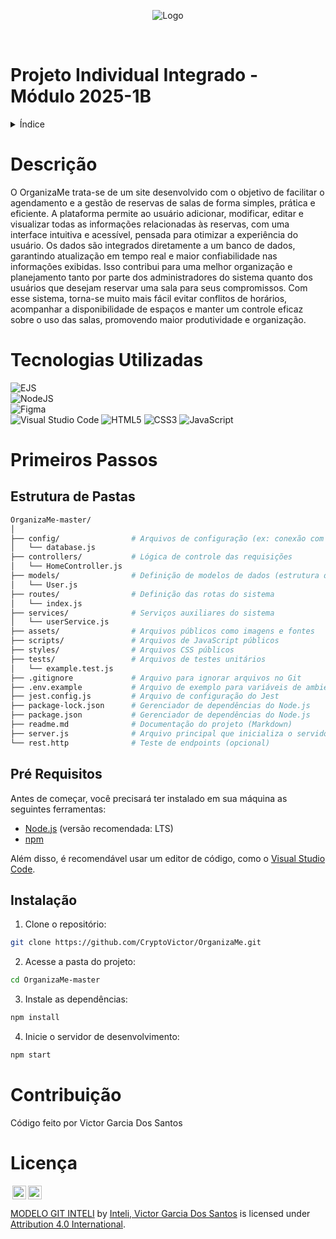 <p align="center">
  <img src="https://plum-atomic-lemur-391.mypinata.cloud/ipfs/bafkreicudnxlegrxksz365otm67naoqh2jidbnfibziaavwtn7qj6sc5f4" alt="Logo">
</p>

<br/>

# Projeto Individual Integrado - Módulo 2025-1B

<!-- ÍNDICE --> 
<details> 
  <summary>Índice</summary> 
  <ol> 
    <li> 
      <a href="#descricao">Descrição</a> 
      <ul> 
    <li>
      <a href="#tecnologias-utilizadas">Tecnologias Utilizadas</a>
    </li> 
      </ul> 
    </li> 
    <li> 
      <a href="#primeiros-passos">Primeiros Passos</a> 
      <ul> 
        <li>
          <a href="#pré-requisitos">Pré-requisitos</a>
        </li> 
        <li>
          <a href="#instalação">Instalação</a>
        </li> 
      </ul> 
    </li> 
    <li>
      <a href="#contribuindo">Contribuição</a>
    </li> 
    <li>
      <a href="#licença">Licença</a>
    </li> 
  </ol> 
</details>

# Descrição

O OrganizaMe trata-se de um site desenvolvido com o objetivo de facilitar o agendamento e a gestão de reservas de salas de forma simples, prática e eficiente. A plataforma permite ao usuário adicionar, modificar, editar e visualizar todas as informações relacionadas às reservas, com uma interface intuitiva e acessível, pensada para otimizar a experiência do usuário. Os dados são integrados diretamente a um banco de dados, garantindo atualização em tempo real e maior confiabilidade nas informações exibidas. Isso contribui para uma melhor organização e planejamento tanto por parte dos administradores do sistema quanto dos usuários que desejam reservar uma sala para seus compromissos. Com esse sistema, torna-se muito mais fácil evitar conflitos de horários, acompanhar a disponibilidade de espaços e manter um controle eficaz sobre o uso das salas, promovendo maior produtividade e organização.

# Tecnologias Utilizadas

![EJS](https://img.shields.io/badge/ejs-%23B4CA65.svg?style=for-the-badge&logo=ejs&logoColor=black)  
![NodeJS](https://img.shields.io/badge/node.js-6DA55F?style=for-the-badge&logo=node.js&logoColor=white)     
![Figma](https://img.shields.io/badge/figma-%23F24E1E.svg?style=for-the-badge&logo=figma&logoColor=white)  
![Visual Studio Code](https://img.shields.io/badge/Visual%20Studio%20Code-0078d7.svg?style=for-the-badge&logo=visual-studio-code&logoColor=white)
![HTML5](https://img.shields.io/badge/html5-%23E34F26.svg?style=for-the-badge&logo=html5&logoColor=white)
![CSS3](https://img.shields.io/badge/css3-%231572B6.svg?style=for-the-badge&logo=css3&logoColor=white) 
![JavaScript](https://img.shields.io/badge/javascript-%23323330.svg?style=for-the-badge&logo=javascript&logoColor=%23F7DF1E)

# Primeiros Passos

## Estrutura de Pastas

````bash
OrganizaMe-master/
│
├── config/                # Arquivos de configuração (ex: conexão com banco)
│   └── database.js
├── controllers/           # Lógica de controle das requisições
│   └── HomeController.js
├── models/                # Definição de modelos de dados (estrutura do banco)
│   └── User.js
├── routes/                # Definição das rotas do sistema
│   └── index.js
├── services/              # Serviços auxiliares do sistema
│   └── userService.js
├── assets/                # Arquivos públicos como imagens e fontes
├── scripts/               # Arquivos de JavaScript públicos
├── styles/                # Arquivos CSS públicos
├── tests/                 # Arquivos de testes unitários
│   └── example.test.js
├── .gitignore             # Arquivo para ignorar arquivos no Git
├── .env.example           # Arquivo de exemplo para variáveis de ambiente
├── jest.config.js         # Arquivo de configuração do Jest
├── package-lock.json      # Gerenciador de dependências do Node.js
├── package.json           # Gerenciador de dependências do Node.js
├── readme.md              # Documentação do projeto (Markdown)
├── server.js              # Arquivo principal que inicializa o servidor
└── rest.http              # Teste de endpoints (opcional)
````

## Pré Requisitos

Antes de começar, você precisará ter instalado em sua máquina as seguintes ferramentas:

- [Node.js](https://nodejs.org/) (versão recomendada: LTS)
- [npm](https://www.npmjs.com/)

Além disso, é recomendável usar um editor de código, como o [Visual Studio Code](https://code.visualstudio.com/).

## Instalação

1. Clone o repositório:

```bash
git clone https://github.com/CryptoVictor/OrganizaMe.git
```

2. Acesse a pasta do projeto:

```bash
cd OrganizaMe-master
```

3. Instale as dependências:

```bash
npm install
```

4. Inicie o servidor de desenvolvimento:

```bash
npm start
```

# Contribuição

Código feito por Victor Garcia Dos Santos

# Licença

<img style="height:22px!important;margin-left:3px;vertical-align:text-bottom;" src="https://mirrors.creativecommons.org/presskit/icons/cc.svg?ref=chooser-v1"><img style="height:22px!important;margin-left:3px;vertical-align:text-bottom;" src="https://mirrors.creativecommons.org/presskit/icons/by.svg?ref=chooser-v1"><p xmlns:cc="http://creativecommons.org/ns#" xmlns:dct="http://purl.org/dc/terms/"><a property="dct:title" rel="cc:attributionURL" href="https://github.com/Intelihub/Template_M1">MODELO GIT INTELI</a> by <a rel="cc:attributionURL dct:creator" property="cc:attributionName" href="https://github.com/Intelihub/Template_M1">Inteli, Victor Garcia Dos Santos</a> is licensed under <a href="http://creativecommons.org/licenses/by/4.0/?ref=chooser-v1" target="_blank" rel="license noopener noreferrer" style="display:inline-block;">Attribution 4.0 International</a>.</p>
